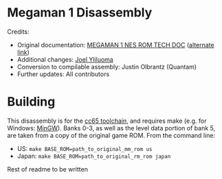 # Megaman 1 Disassembly

Credits:
- Original documentation: [MEGAMAN 1 NES ROM TECH DOC](http://worldofwarcraftbeta.0catch.com/nes/megm1rom.txt) ([alternate link](https://www.nesdev.org/megm1rom.txt))
- Additional changes: [Joel Yliluoma](http://bisqwit.iki.fi/jutut/megamansource/)
- Conversion to compilable assembly: Justin Olbrantz (Quantam)
- Further updates: All contributors

# Building
This disassembly is for the [cc65 toolchain](https://cc65.github.io/), and requires make (e.g. for Windows: [MinGW](https://sourceforge.net/projects/mingw/)). Banks 0-3, as well as the level data portion of bank 5, are taken from a copy of the original game ROM. From the command line:
- US: `make BASE_ROM=path_to_original_mm_rom us`
- Japan: `make BASE_ROM=path_to_original_rm_rom japan`

Rest of readme to be written
